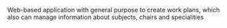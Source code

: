 Web-based application with general purpose to create work plans, which also can manage information about subjects, chairs and specialities